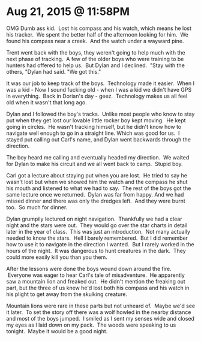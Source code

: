 # Aug 21, 2015 @ 11:58PM

OMG Dumb ass kid.  Lost his compass and his watch, which means he lost his tracker.  We spent the better half of the afternoon looking for him.  We found his compass near a creek.  And the watch under a wayward pine.  

Trent went back with the boys, they weren't going to help much with the next phase of tracking.  A few of the older boys who were training to be hunters had offered to help us.  But Dylan and I declined.  "Stay with the others, "Dylan had said. "We got this."

It was our job to keep track of the boys.  Technology made it easier.  When I was a kid - Now I sound fucking old - when I was a kid we didn't have GPS in everything.  Back in Dorian's day - geez.  Technology makes us all feel old when it wasn't that long ago.  

Dylan and I followed the boy's tracks.  Unlike most people who know to stay put when they get lost our lovable little rocker boy kept moving.  He kept going in circles.  He wasn't tracking himself, but he didn't know how to navigate well enough to go in a straight line. Which was good for us.  I stayed put calling out Carl's name, and Dylan went backwards through the direction.  

The boy heard me calling and eventually headed my direction.  We waited for Dylan to make his circuit and we all went back to camp.  Stupid boy.

Carl got a lecture about staying put when you are lost.  He tried to say he wasn't lost but when we showed him the watch and the compass he shut his mouth and listened to what we had to say.  The rest of the boys got the same lecture once we returned.  Dylan was far from happy. And we had missed dinner and there was only the dredges left.  And they were burnt too.  So much for dinner.

Dylan grumpily lectured on night navigation.  Thankfully we had a clear night and the stars were out.  They would go over the star charts in detail later in the year of class.  This was just an introduction.  Not many actually needed to know the stars.  Hell I barely remembered.  But I did remember how to use it to navigate in the direction I wanted.  But I rarely worked in the hours of the night.  It was dangerous to hunt creatures in the dark.  They could more easily kill you than you them.

After the lessons were done the boys wound down around the fire.  Everyone was eager to hear Carl's tale of misadventure.  He apparently saw a mountain lion and freaked out.  He didn't mention the freaking out part, but the three of us knew he'd lost both his compass and his watch in his plight to get away from the skulking creature.  

Mountain lions were rare in these parts but not unheard of.  Maybe we'd see it later.  To set the story off there was a wolf howled in the nearby distance and most of the boys jumped.  I smiled as I sent my senses wide and closed my eyes as I laid down on my pack.  The woods were speaking to us tonight.  Maybe it would be a good night.

